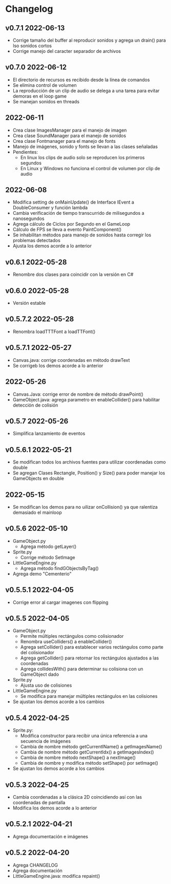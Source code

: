 # Changelog

## v0.7.1 2022-06-13
- Corrige tamaño del buffer al reproducir sonidos y agrega un drain() para lso sonidos cortos
- Corrige manejo del caracter separador de archivos


## v0.7.0 2022-06-12
- El directorio de recursos es recibido desde la línea de comandos
- Se elimina control de volumen
- La reproducción de un clip de audio se delega a una tarea para evitar demoras en el loop game
- Se manejan sonidos en threads

## 2022-06-11
- Crea clase ImagesManager para el manejo de imagen
- Crea clase SoundManager para el manejo de sonidos
- Crea clase Fontmanager para el manejo de fonts
- Manejo de imágenes, sonido y fonts se llevan a las clases señaladas
- Pendientes:
    - En linux los clips de audio solo se reproducen los primeros segundos
    - En Linux y Windows no funciona el control de volumen por clip de audio

## 2022-06-08
- Modifica setting de onMainUpdate() de Interface IEvent a DoubleConsumer y función lambda
- Cambia verificación de tiempo transcurrido de milisegundos a nanosegundos
- Agrega cálculo de Ciclos por Segundo en el GameLoop
- Cálculo de FPS se lleva a evento PaintComponent()
- Se inhabilitan métodos para manejo de sonidos hasta corregir los problemas detectados
- Ajusta los demos acorde a lo anterior

## v0.6.1 2022-05-28
- Renombre dos clases para coincidir con la versión en C#

## v0.6.0 2022-05-28
- Versión estable

## v0.5.7.2 2022-05-28
- Renombra loadTTTFont a loadTTFont()

## v0.5.7.1 2022-05-27
- Canvas.java: corrige coordenadas en método drawText
- Se corrigeb los demos acorde a lo anterior

## 2022-05-26
- Canvas.Java: corrige error de nombre de método drawPoint()
- GameObject.java: agrega parametro en enableCollider() para habilitar detección de colisión

## v0.5.7 2022-05-26
- Simplifica lanzamiento de eventos

## v0.5.6.1 2022-05-21
- Se modifican todos los archivos fuentes para utilizar coordenadas como double
- Se agregan Clases Rectangle, Position() y Size() para poder manejar los GameObjects en double

## 2022-05-15
- Se modifican los demos para no uilizar onCollision() ya que ralentiza demasiado el mainloop

## v0.5.6 2022-05-10
- GameObject.py
    - Agrega método getLayer()
- Sprite.py
    - Corrige método SetImage
- LittleGameEngine.py
    - Agrega método findGObjectsByTag()
- Agrega demo "Cementerio"

## v0.5.5.1 2022-04-05
- Corrige error al cargar imagenes con flipping

## v0.5.5 2022-04-05
- GameObject.py
    - Permite múltiples rectángulos como colisionador
    - Renombra useColliders() a enableCollider()
    - Agrega setCollider() para establecer varios rectángulos como parte del colisionador
    - Agrega getCollider() para retornar los rectángulos ajustados a las coordenadas
    - Agrega collidesWith() para determinar su colisiona con un GameObject dado
- Sprite.py
    - Ajusta uso de colisiones
- LittleGameEngine.py
    - Se modifica para manejar múltiples rectángulos en las colisiones
- Se ajustan los demos acorde a los cambios

## v0.5.4 2022-04-25
- Sprite.py:
  - Modifica constructor para recibir una única referencia a una secuencia de imágenes
  - Cambia de nombre método getCurrentIName() a getImagesName()
  - Cambia de nombre método getCurrentIdx() a getImagesIndex()
  - Cambia de nombre método nextShape() a nextImage()
  - Cambia de nombre y modifica método setShape() por setImage()
- Se ajustan los demos acorde a los cambios

## v0.5.3 2022-04-25
- Cambia coordenadas a la clásica 2D coincidiendo así con las coordenadas de pantalla
- Modifica los demos acorde a lo anterior

## v0.5.2.1 2022-04-21
- Agrega documentación e imágenes

## v0.5.2 2022-04-20
- Agrega CHANGELOG
- Agrega documentación
- LittleGameEngine.java: modifica repaint()
